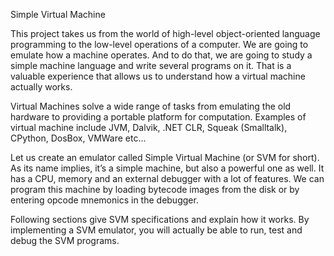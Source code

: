 Simple Virtual Machine

This project takes us from the world of high-level object-oriented language programming to the low-level operations of a computer. We are going to emulate how a machine operates. And to do that, we are going to study a simple machine language and write several programs on it. That is a valuable experience that allows us to understand how a virtual machine actually works.

Virtual Machines solve a wide range of tasks from emulating the old hardware to providing a portable platform for computation. Examples of virtual machine include JVM, Dalvik, .NET CLR, Squeak (Smalltalk), CPython, DosBox, VMWare etc...

Let us create an emulator called Simple Virtual Machine (or SVM for short). As its name implies, it’s a simple machine, but also a powerful one as well. It has a CPU, memory and an external debugger with a lot of features. We can program this machine by loading bytecode images from the disk or by entering opcode mnemonics in the debugger.

Following sections give SVM specifications and explain how it works. By implementing a SVM emulator, you will actually be able to run, test and debug the SVM programs.
